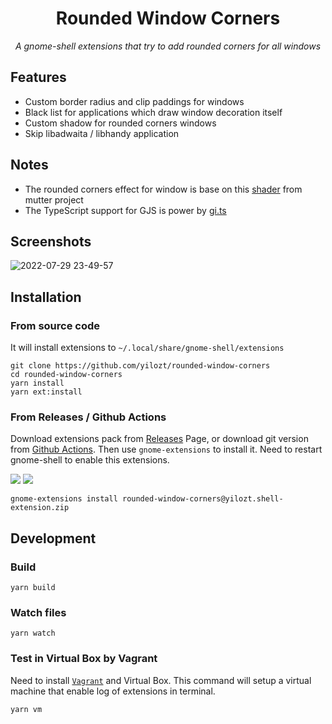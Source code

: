 <div align="center">
    <h1>Rounded Window Corners</h1>
    <!-- <img src="https://img.shields.io/badge/GET%20From-extensions.gnome.org-4A86CF?style=for-the-badge&logo=Gnome&logoColor=white" style="zoom:90%;"/> -->
    <p><i>A gnome-shell extensions that try to add rounded corners for all windows</i></p>
</div>

## Features

- Custom border radius and clip paddings for windows
- Black list for applications which draw window decoration itself
- Custom shadow for rounded corners windows
- Skip libadwaita / libhandy application

## Notes

- The rounded corners effect for window is base on this [shader](https://gitlab.gnome.org/GNOME/mutter/-/blob/main/src/compositor/meta-background-content.c#L138) from mutter project
- The TypeScript support for GJS is power by [gi.ts](https://gitlab.gnome.org/ewlsh/gi.ts)

## Screenshots

![2022-07-29 23-49-57](https://user-images.githubusercontent.com/32430186/181902857-d4d10740-82fe-4941-b064-d436b9ea7317.png)


## Installation

### From source code

It will install extensions to `~/.local/share/gnome-shell/extensions`

```
git clone https://github.com/yilozt/rounded-window-corners
cd rounded-window-corners
yarn install
yarn ext:install
```

### From Releases / Github Actions

Download extensions pack from [Releases](https://github.com/yilozt/rounded-window-corners/releases) Page, or download git version from [Github Actions](https://github.com/yilozt/rounded-window-corners/actions/workflows/pack.yml). Then use `gnome-extensions` to install it. Need to restart gnome-shell to enable this extensions.

[![](https://img.shields.io/github/v/release/yilozt/rounded-window-corners?style=flat-square)](https://github.com/yilozt/rounded-window-corners/releases) [![](https://img.shields.io/github/workflow/status/yilozt/rounded-window-corners/Pack%20extensions?style=flat-square)](https://github.com/yilozt/rounded-window-corners/actions/workflows/pack.yml)

```
gnome-extensions install rounded-window-corners@yilozt.shell-extension.zip
```

## Development

### Build

```
yarn build
```

### Watch files

```
yarn watch
```

### Test in Virtual Box by Vagrant

Need to install [`Vagrant`](https://github.com/hashicorp/vagrant) and Virtual Box. This command will setup a virtual machine that enable log of extensions in terminal.

```
yarn vm
```
